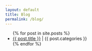 ```yaml
---
layout: default
title: Blog
permalink: /blog/
---
```


<div class="section">
    <div class="section-wrap">
        <ul>
            {% for post in site.posts %}
                <li>
                    <a href="{{ post.url }}">{{ post.title }}</a> | {{ post.categories }}
                </li>
            {% endfor %}
        </ul>
    </div>
</div>


